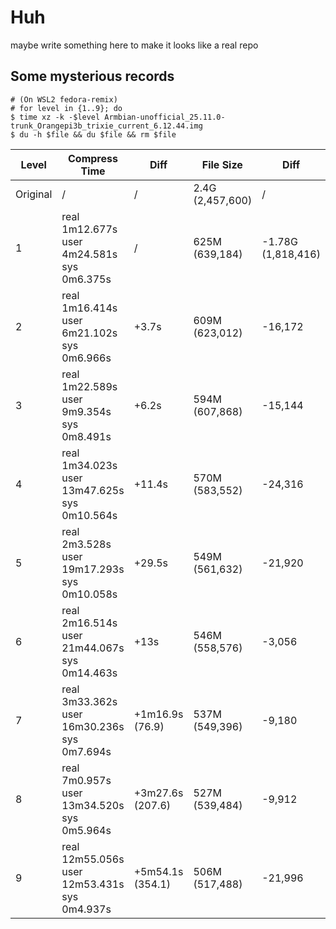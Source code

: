 # Huh

maybe write something here to make it looks like a real repo

## Some mysterious records

```console
# (On WSL2 fedora-remix)
# for level in {1..9}; do
$ time xz -k -$level Armbian-unofficial_25.11.0-trunk_Orangepi3b_trixie_current_6.12.44.img
$ du -h $file && du $file && rm $file
```

| Level    | Compress Time                                      | Diff             | File Size        | Diff               |
| -------- | -------------------------------------------------- | ---------------- | ---------------- | ------------------ |
| Original | /                                                  | /                | 2.4G (2,457,600) | /                  |
| 1        | real 1m12.677s<br>user 4m24.581s<br>sys 0m6.375s   | /                | 625M (639,184)   | -1.78G (1,818,416) |
| 2        | real 1m16.414s<br>user 6m21.102s<br>sys 0m6.966s   | +3.7s            | 609M (623,012)   | -16,172            |
| 3        | real 1m22.589s<br>user 9m9.354s<br>sys 0m8.491s    | +6.2s            | 594M (607,868)   | -15,144            |
| 4        | real 1m34.023s<br>user 13m47.625s<br>sys 0m10.564s | +11.4s           | 570M (583,552)   | -24,316            |
| 5        | real 2m3.528s<br>user 19m17.293s<br>sys 0m10.058s  | +29.5s           | 549M (561,632)   | -21,920            |
| 6        | real 2m16.514s<br>user 21m44.067s<br>sys 0m14.463s | +13s             | 546M (558,576)   | -3,056             |
| 7        | real 3m33.362s<br>user 16m30.236s<br>sys 0m7.694s  | +1m16.9s (76.9)  | 537M (549,396)   | -9,180             |
| 8        | real 7m0.957s<br>user 13m34.520s<br>sys 0m5.964s   | +3m27.6s (207.6) | 527M (539,484)   | -9,912             |
| 9        | real 12m55.056s<br>user 12m53.431s<br>sys 0m4.937s | +5m54.1s (354.1) | 506M (517,488)   | -21,996            |
